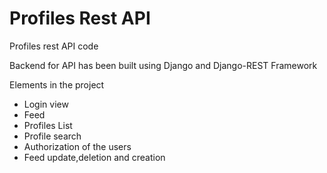 # Profiles Rest API

Profiles rest API code

Backend for API has been built using Django and Django-REST Framework

Elements in the project 
- Login view
- Feed
- Profiles List
- Profile search
- Authorization of the users
- Feed update,deletion and creation
